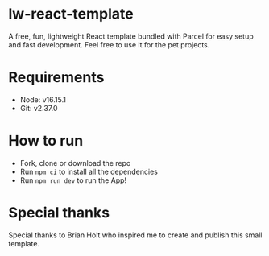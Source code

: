 # lw-react-template
A free, fun, lightweight React template bundled with Parcel for easy setup and fast development. Feel free to use it for the pet projects.

# Requirements
- Node: v16.15.1
- Git: v2.37.0

# How to run
- Fork, clone or download the repo
- Run `npm ci` to install all the dependencies
- Run `npm run dev` to run the App!

# Special thanks
Special thanks to Brian Holt who inspired me to create and publish this small template.
